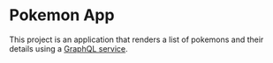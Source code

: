 # Pokemon App

This project is an application that renders a list of pokemons and their details using a [GraphQL service](https://github.com/lucasbento/graphql-pokemon).